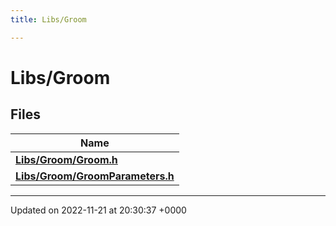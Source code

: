 ```yaml
---
title: Libs/Groom

---
```


# Libs/Groom



## Files

| Name           |
| -------------- |
| **[Libs/Groom/Groom.h](../Files/Groom_8h.md#file-groom.h)**  |
| **[Libs/Groom/GroomParameters.h](../Files/GroomParameters_8h.md#file-groomparameters.h)**  |






-------------------------------

Updated on 2022-11-21 at 20:30:37 +0000
